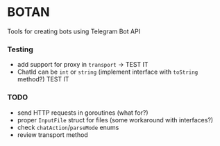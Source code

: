 # BOTAN
Tools for creating bots using Telegram Bot API

### Testing
  - add support for proxy in `transport` -> TEST IT
  - ChatId can be `int` or `string` (implement interface with `toString` method?) TEST IT

### TODO
  - send HTTP requests in goroutines (what for?)
  - proper `InputFile` struct for files (some workaround with interfaces?)
  - check `chatAction`/`parseMode` enums
  - review transport method
